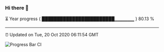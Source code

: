 ### Hi there 👋

⏳ Year progress { ████████████████████████▁▁▁▁▁▁ } 80.13 %

---

⏰ Updated on Tue, 20 Oct 2020 06:11:54 GMT

![Progress Bar CI](https://github.com/liununu/liununu/workflows/Progress%20Bar%20CI/badge.svg)
